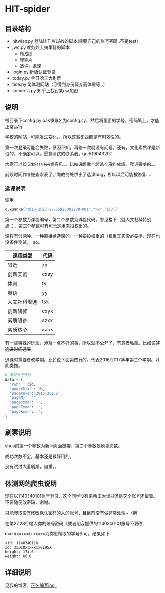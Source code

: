 # HIT-spider

## 目录结构

- hitwlan.py 登陆HIT-WLAN的脚本(需要自己的账号密码..不是test)
- jwc.py 教务处上搞事情的脚本
  - 爬成绩
  - 爬照片
  - 选课，退课
- login.py 新版认证登录
- today.py 今日哈工大刷票
- tice.py 爬体测网站（可得到身份证身高体重等..）
- somersa.py 知乎上找到某rsa加密

## 说明
根目录下config.py.bak重命名为config.py，然后将里面的学号，密码填上，才能正常运行

学校的网站，可能发生变化，，所以这些东西都是有时效性的。

第一次登录可能会失败，原因不知，再跑一次就没有问题。还有，文化素质课是新设的，不确定可以。愿意测试的联系我。qq:519043202

大家可以给我发issue来提意见。。比如说想做个爬某个班的成绩，爬课表啥的。。

前段时间作者被查水表了。向教务处供出了选课bug，所以以后可能被修复....

### 选课说明

调用

```python
c.xuanke("2016-2017-2-13SD28002200-001","xx",'100')
```

第一个参数为课程编号，第二个参数为课程代码。参见楼下（就人文社科特别点..），第三个参数可有可无是用来投权重的。

课程有分两种，一种直接点选课的，一种要投权重的（权重其实没必要抢，现在也没条件测试。。so..

| 课程类型   | 代码   |
| ------ | ---- |
| 限选     | xx   |
| 创新实验   | cxsy |
| 体育     | ty   |
| 英语     | yy   |
| 人文社科限选 | tsk  |
| 创新研修   | cxyx |
| 素质限选   | szxx |
| 素质核心   | szhx |


有一些特殊的玩法，涉及一点不好的事，所以就不公开了，有意者私聊。比如说~~非选课时间选课~~。

退课时需要修改学期。比如说下面第四行的。代表2016-2017学年第二个学期。以此类推。

```python
# 第100行开始
data = {
  'rwh' : cid,
  'pageXklb' : lb,
  'pageXnxq':'2016-20172',
  'pageNj': '',
  'pageYxdm': '',
  'pageZydm': '',
  'pageKcmc': '',
}
```

## 刷票说明

shua的第一个参数为新闻页面链接，第二个参数是刷票次数。

成功次数不定。基本还是很好用的。

没有试过大量刷票，自重。。

## 体测网站爬虫说明

现在以1140340101账号登录，这个同学没有来哈工大读书但是这个账号还留着。不要随便改密码，谢谢。

只能爬取没有修改默认密码的人的账号，且目前没有做异常处理~（懒

在第27,28行输入你的账号密码（或者用我提供的1140340101账号不要改

main(xxxxxx) xxxxx为你想爬取的学号即可。结果如下

```
sid: 1140340116
id: 35018xxxxxxx8195X
height: 173.6
weight: 66.0
```


## 详细说明

见我的博客，[正在编写ing..](http://tmn07.com/hexo)
